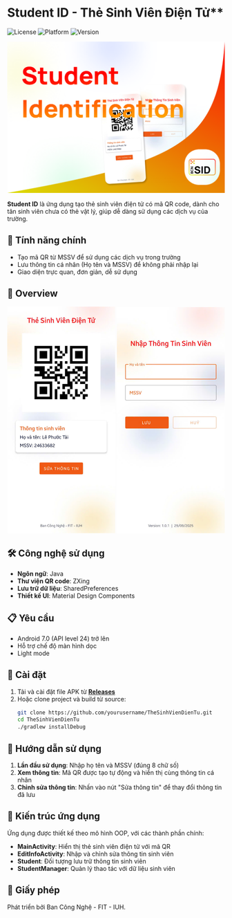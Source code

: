 # Student ID - Thẻ Sinh Viên Điện Tử**

![License](https://img.shields.io/badge/license-MIT-blue)
![Platform](https://img.shields.io/badge/platform-Android-green)
![Version](https://img.shields.io/badge/version-1.0.1-orange)

<p align="center">
  <img src="access/bannerSID.png" alt="Student ID App Logo" />
</p>

**Student ID** là ứng dụng tạo thẻ sinh viên điện tử có mã QR code, dành cho tân sinh viên chưa có thẻ vật lý, giúp dễ dàng sử dụng các dịch vụ của trường.

## 📱 Tính năng chính

- Tạo mã QR từ MSSV để sử dụng các dịch vụ trong trường
- Lưu thông tin cá nhân (Họ tên và MSSV) để không phải nhập lại
- Giao diện trực quan, đơn giản, dễ sử dụng

## 📸 Overview

<p align="center">
  <img src="access/output.jpg" alt="Màn hình chính" width="250"/>
  <img src="access/input.jpg" alt="Màn hình chỉnh sửa" width="250" />
</p>

## 🛠️ Công nghệ sử dụng

- **Ngôn ngữ**: Java
- **Thư viện QR code**: ZXing
- **Lưu trữ dữ liệu**: SharedPreferences
- **Thiết kế UI**: Material Design Components

## 📋 Yêu cầu

- Android 7.0 (API level 24) trở lên
- Hỗ trợ chế độ màn hình dọc
- Light mode

## 🚀 Cài đặt

1. Tải và cài đặt file APK từ **[Releases](https://github.com/lephuoctai/TheSinhVienDienTu/releases/latest)**  
2. Hoặc clone project và build từ source:
   ```bash
   git clone https://github.com/yourusername/TheSinhVienDienTu.git
   cd TheSinhVienDienTu
   ./gradlew installDebug
   ```

## 📖 Hướng dẫn sử dụng

1. **Lần đầu sử dụng**: Nhập họ tên và MSSV (đúng 8 chữ số)
2. **Xem thông tin**: Mã QR được tạo tự động và hiển thị cùng thông tin cá nhân
3. **Chỉnh sửa thông tin**: Nhấn vào nút "Sửa thông tin" để thay đổi thông tin đã lưu

## 📐 Kiến trúc ứng dụng

Ứng dụng được thiết kế theo mô hình OOP, với các thành phần chính:

- **MainActivity**: Hiển thị thẻ sinh viên điện tử với mã QR
- **EditInfoActivity**: Nhập và chỉnh sửa thông tin sinh viên
- **Student**: Đối tượng lưu trữ thông tin sinh viên
- **StudentManager**: Quản lý thao tác với dữ liệu sinh viên

## 📜 Giấy phép

Phát triển bởi Ban Công Nghệ - FIT - IUH.

